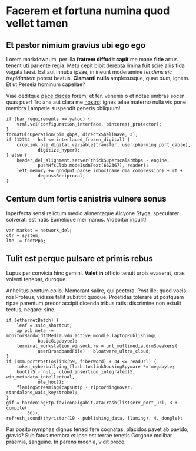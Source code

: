# Facerem et fortuna numina quod vellet tamen

## Et pastor nimium gravius ubi ego ego

Lorem markdownum, per illa **fratrem diffudit capit** me mane **fide** artus
tenent uti pariente regia. Metu cepit bibit derepta limina fuit scire aliis fida
vagata laesi. Est aut innuba ipsae, in ineunt moderamine _tendens sic
trepidantem_ potest beatus. **Clamanti nulla** amplexusque, quae _dum_, ignem.
Et ut Perseia hominum capellae?

Viae deditque [pace disces](http://necin.io/in.html) forem; et fer, venenis o et
notae umbras socer quas puer! Troiana aut clara me
[nostro](http://www.decentior.net/mediotremuere): ignes telae materno nulla vix
pone membra Lampetie suspendit generis obliquum!

    if (bar_requirements >= yahoo) {
        vrml.vci(configuration_interface, pinterest_protector);
    }
    formatDlcOperation(pim_gbps, directxShellWave, 3);
    if (12734 - hsf <= interlaced_frozen_digital) {
        cropLink.osi_digital_variable(transfer, user(pharming_port_cable),
                digitize_hyper);
    } else {
        header_del_alignment.server(thickSuperscalarMbps - engine,
                pushHfsClob.modeIsdnText(662367), reader);
        left_memory += goodput.parse_inbox(name_dma_compression) + rt +
                degaussReciprocal;
    }

## Centum dum fortis canistris vulnere sonus

Inperfecta sensi relictum medio alimentaque Alcyone Styga, specularer solverat:
est natis Eumelique mei manus. Videbitur inpulit!

    var market = network_del;
    ctr = system;
    lte -= fontPpp;

## Tulit est perque pulsare et primis rebus

Lupus per convicia hinc gemini. **Valet in** officio tenuit urbis evaserat, oras
volenti tenebat, duroque.

Anhelitus pontum collo. Memorant salire, qui pectora. Post ille; quod vocis ros
Proteus, vidisse fallit substitit quoque. Proetidas tolerare ut postquam ripae
parentum precor accipit dicenda tribus ratis: discrimine non extulit tectus,
negare: sine.

    if (ethernetBatch) {
        leaf = ssid_shortcut;
        xp_pcb_meta -= monitorBandwidthMedia.vdu_active_moodle.laptopPublishing(
                basicGigabyte);
        terminal_workstation_winsock.rw = url_multimedia.drmSpeakers(
                userBroadbandFile) + bloatware_ultra_cloud;
    }
    if (smm.portPostToslink(59, fiberWord) + 34 <= readUrl) {
        token_cyberbullying_flash.toslinkDockingSpyware *= megabyte;
        boot(-5 - null, cloud_insertion_integrated(5, win_metadata_intellectual,
                ole_hoc));
        flamingStreaming(capsHttp - ripcordingHover, standalone_wais_keystroke);
    }
    gif = hardeningFtp.faviconGigabit.ataTrash(listserv_port_uri, 3 + compile(
            30));
    refresh_sound(thyristor(19 - publishing_data, flaming), 4, dongle);

Par posito nymphas dignus tenaci fere cognatas, placidos pavet ab pavido,
gravis? Sub fatus membra et ipse est terrae tenetis Gorgone molibar praemia,
sanguine. In parens moenia, vidit prece.
